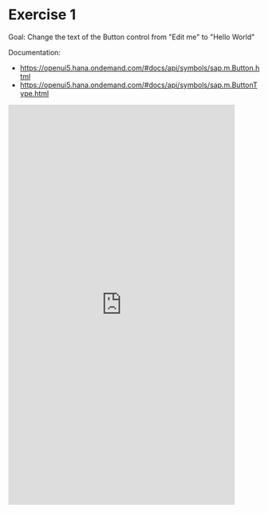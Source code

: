 # Exercise 1

Goal: Change the text of the Button control from "Edit me" to "Hello World"

Documentation:
- https://openui5.hana.ondemand.com/#docs/api/symbols/sap.m.Button.html
- https://openui5.hana.ondemand.com/#docs/api/symbols/sap.m.ButtonType.html

<iframe width="90%" height="800" src="http://jsbin.com/kupazaw/embed?html,output" frameborder="0" allowfullscreen></iframe>